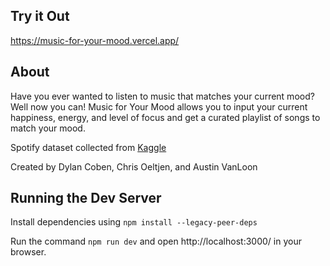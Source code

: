 ## Try it Out

https://music-for-your-mood.vercel.app/

## About

Have you ever wanted to listen to music that matches your current mood? Well now you can! Music for Your Mood allows you to input your current happiness, energy, and level of focus and get a curated playlist of songs to match your mood.

Spotify dataset collected from [Kaggle](https://www.kaggle.com/datasets/vatsalmavani/spotify-dataset/data)

Created by Dylan Coben, Chris Oeltjen, and Austin VanLoon

## Running the Dev Server

Install dependencies using `npm install --legacy-peer-deps`

Run the command `npm run dev` and open http://localhost:3000/ in your browser.
